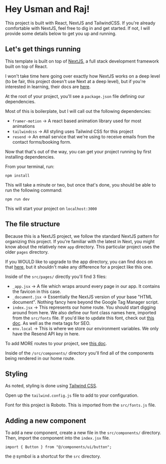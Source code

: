 # Hey Usman and Raj! 

This project is built with React, NextJS and TailwindCSS. If you're already comfortable with NextJS, feel free to dig in and get started. If not, I will provide some details below to get you up and running.


## Let's get things running

This template is built on top of [NextJS](https://nextjs.org/), a full stack development framework built on top of React.



I won't take time here going over exactly how NextJS works on a deep level (to be fair, this project doesn't use Next at a deep level), but if you're interested in learning, their docs are [here](https://nextjs.org/docs/getting-started).



At the root of your project, you'll see a `package.json` file defining our dependencies.



Most of this is boilerplate, but I will call out the following dependencies:

- `framer-motion` -> A react based animation library used for most animations
- `tailwindcss` -> All styling uses Tailwind CSS for this project
- `resend` -> An email service that we're using to receive emails from the contact forms/booking form.

Now that that's out of the way, you can get your project running by first installing dependencies.

From your terminal, run:

```
npm install 

```

This will take a minute or two, but once that's done, you should be able to run the following command:

```
npm run dev

```

This will start your project on `localhost:3000`

## The file structure

Because this is a NextJS project, we follow the standard NextJS pattern for organizing this project. If you're familiar with the latest in Next, you might know about the relatively new `app` directory. This particular project uses the older `pages` directory.

If you WOULD like to upgrade to the app directory, you can find docs on that [here](https://nextjs.org/docs/pages/building-your-application/upgrading/app-router-migration), but it shouldn't make any difference for a project like this one.

Inside of the `src/pages/` directly you'll find 3 files:


- `_app.jsx` -> A file which wraps around every page in our app. It contains the favicon in this case.
- `_document.jsx` -> Essentially the NextJS version of your base "HTML document". Nothing fancy here beyond the Google Tag Manager script.
- `index.jsx` -> This represents our home route. You should start digging around from here. We also define our font class names here, imported from the `src/fonts` file. If you'd like to update this font, check out [this doc](https://nextjs.org/docs/pages/building-your-application/optimizing/fonts). As well as the meta tags for SEO.
- `env.local` -> This is where we store our environment variables. We only have the Resend API key in here.


To add MORE routes to your project, see [this doc](https://nextjs.org/docs/basic-features/pages).

Inside of the `/src/components/` directory you'll find all of the components being rendered in our home route.

## Styling

As noted, styling is done using [Tailwind CSS](https://tailwindcss.com/).

Open up the `tailwind.config.js` file to add to your configuration.

Font for this project is Roboto. This is imported from the `src/fonts.js` file.


## Adding a new component

To add a new component, create a new file in the `src/components/` directory. Then, import the component into the `index.jsx` file.

```
import { Button } from "@/components/ui/button";

```
the `@` symbol is a shortcut for the `src` directory.


